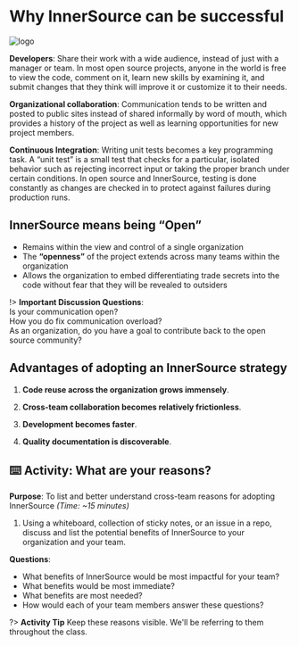 # Why InnerSource can be successful

![logo](images/why-innersource-successful.png ':align=center')

**Developers**: Share their work with a wide audience, instead of just with a manager or team. In most open source projects, anyone in the world is free to view the code, comment on it, learn new skills by examining it, and submit changes that they think will improve it or customize it to their needs.

 **Organizational collaboration**: Communication tends to be written and posted to public sites instead of shared informally by word of mouth, which provides a history of the project as well as learning opportunities for new project members.

 **Continuous Integration**: Writing unit tests becomes a key programming task. A “unit test” is a small test that checks for a particular, isolated behavior such as rejecting incorrect input or taking the proper branch under certain conditions. In open source and InnerSource, testing is done constantly as changes are checked in to protect against failures during production runs.

## InnerSource means being “Open”

- Remains within the view and control of a single organization
- The **“openness”** of the project extends across many teams within the organization
- Allows the organization to embed differentiating trade secrets into the code without fear that they will be revealed to outsiders

!> **Important Discussion Questions**: <br> Is your communication open?<br>How you do fix communication overload?<br>As an organization, do you have a goal to contribute back to the open source community?

## Advantages of adopting an InnerSource strategy

1. **Code reuse across the organization grows immensely**.

2. **Cross-team collaboration becomes relatively frictionless**.

3. **Development becomes faster**.

4. **Quality documentation is discoverable**.

## ⌨️ Activity: What are your reasons?

**Purpose**: To list and better understand cross-team reasons for adopting InnerSource _(Time: ~15 minutes)_

1. Using a whiteboard, collection of sticky notes, or an issue in a repo, discuss and list the potential benefits of InnerSource to your organization and your team.

**Questions**:

- What benefits of InnerSource would be most impactful for your team?
- What benefits would be most immediate?
- What benefits are most needed?
- How would each of your team members answer these questions?

?> **Activity Tip** Keep these reasons visible. We'll be referring to them throughout the class.
